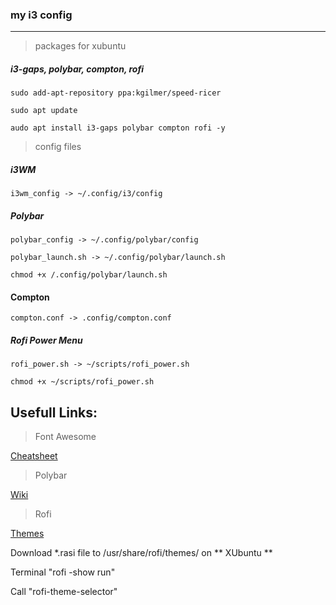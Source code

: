 ### my i3 config
---
> packages for xubuntu

##### i3-gaps, polybar, compton, rofi

``` apt
sudo add-apt-repository ppa:kgilmer/speed-ricer
```

`sudo apt update`

`audo apt install i3-gaps polybar compton rofi -y`


> config files

##### i3WM
`i3wm_config -> ~/.config/i3/config`

##### Polybar
`polybar_config -> ~/.config/polybar/config`

`polybar_launch.sh -> ~/.config/polybar/launch.sh`

`chmod +x /.config/polybar/launch.sh`

#### Compton
`compton.conf -> .config/compton.conf`

##### Rofi Power Menu
`rofi_power.sh -> ~/scripts/rofi_power.sh`

`chmod +x ~/scripts/rofi_power.sh`

Usefull Links:
---
> Font Awesome

[Cheatsheet](https://fontawesome.com/cheatsheet)

> Polybar

[Wiki](https://github.com/polybar/polybar/wiki)

> Rofi

[Themes](https://github.com/davatorium/rofi-themes)

Download *.rasi file to /usr/share/rofi/themes/ on ** XUbuntu **

Terminal "rofi -show run"

Call "rofi-theme-selector"